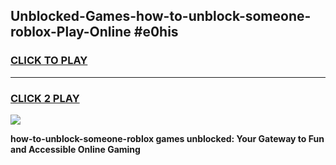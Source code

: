 
## Unblocked-Games-how-to-unblock-someone-roblox-Play-Online #e0his
<h3>
<a href="https://news.freeplayer.one?title=how-to-unblock-someone-roblox&ref=3">CLICK TO PLAY</a></h3>
<hr>

<h3>
<a href="https://news.freeplayer.one?title=how-to-unblock-someone-roblox&ref=3">CLICK 2 PLAY</a>
  
</h3>

<a href="https://news.freeplayer.one?title=how-to-unblock-someone-roblox&ref=3"><img src="https://clearcache.store/games.png"></a>


**how-to-unblock-someone-roblox games unblocked: Your Gateway to Fun and Accessible Online Gaming**

